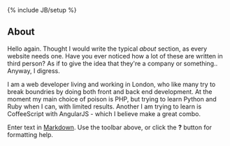 {% include JB/setup %}
## About

Hello again.
Thought I would write the typical _about_ section, as every website needs one. Have you ever noticed how a lot of these are written in third person? As if to give the idea that they're a company or something.. Anyway, I digress.

I am a web developer living and working in London, who like many try to break boundries by doing both front and back end development. At the moment my main choice of poison is PHP, but trying to learn Python and Ruby when I can, with limited results. Another I am trying to learn is CoffeeScript with AngularJS - which I believe make a great combo.

Enter text in [Markdown](http://daringfireball.net/projects/markdown/). Use the toolbar above, or click the **?** button for formatting help.
